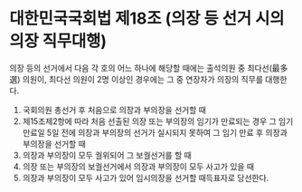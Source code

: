 # 대한민국국회법 제18조 (의장 등 선거 시의 의장 직무대행)

의장 등의 선거에서 다음 각 호의 어느 하나에 해당할 때에는 출석의원 중 최다선(最多選) 의원이, 최다선 의원이 2명 이상인 경우에는 그 중 연장자가 의장의 직무를 대행한다.
1. 국회의원 총선거 후 처음으로 의장과 부의장을 선거할 때
2. 제15조제2항에 따라 처음 선출된 의장 또는 부의장의 임기가 만료되는 경우 그 임기만료일 5일 전에 의장과 부의장의 선거가 실시되지 못하여 그 임기 만료 후 의장과 부의장을 선거할 때
3. 의장과 부의장이 모두 궐위되어 그 보궐선거를 할 때
4. 의장 또는 부의장의 보궐선거에서 의장과 부의장이 모두 사고가 있을 때
5. 의장과 부의장이 모두 사고가 있어 임시의장을 선거할 때득표자로 당선한다.  
